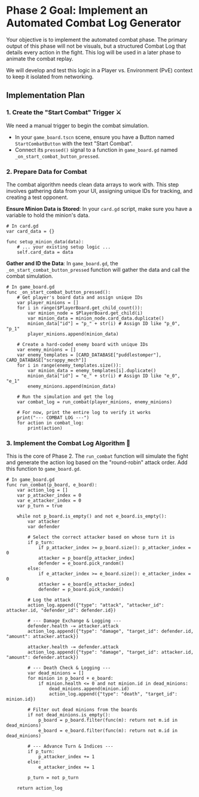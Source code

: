 # Phase 2 Goal: Implement an Automated Combat Log Generator

Your objective is to implement the automated combat phase. The primary output of this phase will not be visuals, but a structured Combat Log that details every action in the fight. This log will be used in a later phase to animate the combat replay.

We will develop and test this logic in a Player vs. Environment (PvE) context to keep it isolated from networking.

## Implementation Plan

### 1. Create the "Start Combat" Trigger ⚔️

We need a manual trigger to begin the combat simulation.

- In your `game_board.tscn` scene, ensure you have a Button named `StartCombatButton` with the text "Start Combat".
- Connect its `pressed()` signal to a function in `game_board.gd` named `_on_start_combat_button_pressed`.

### 2. Prepare Data for Combat

The combat algorithm needs clean data arrays to work with. This step involves gathering data from your UI, assigning unique IDs for tracking, and creating a test opponent.

**Ensure Minion Data is Stored**: In your `card.gd` script, make sure you have a variable to hold the minion's data.

```gdscript
# In card.gd
var card_data = {}

func setup_minion_data(data):
    # ... your existing setup logic ...
    self.card_data = data
```

**Gather and ID the Data**: In `game_board.gd`, the `_on_start_combat_button_pressed` function will gather the data and call the combat simulation.

```gdscript
# In game_board.gd
func _on_start_combat_button_pressed():
    # Get player's board data and assign unique IDs
    var player_minions = []
    for i in range($PlayerBoard.get_child_count()):
        var minion_node = $PlayerBoard.get_child(i)
        var minion_data = minion_node.card_data.duplicate()
        minion_data["id"] = "p_" + str(i) # Assign ID like "p_0", "p_1"
        player_minions.append(minion_data)

    # Create a hard-coded enemy board with unique IDs
    var enemy_minions = []
    var enemy_templates = [CARD_DATABASE["puddlestomper"], CARD_DATABASE["scrappy_mech"]]
    for i in range(enemy_templates.size()):
        var minion_data = enemy_templates[i].duplicate()
        minion_data["id"] = "e_" + str(i) # Assign ID like "e_0", "e_1"
        enemy_minions.append(minion_data)

    # Run the simulation and get the log
    var combat_log = run_combat(player_minions, enemy_minions)

    # For now, print the entire log to verify it works
    print("--- COMBAT LOG ---")
    for action in combat_log:
        print(action)
```

### 3. Implement the Combat Log Algorithm 🤖

This is the core of Phase 2. The `run_combat` function will simulate the fight and generate the action log based on the "round-robin" attack order. Add this function to `game_board.gd`.

```gdscript
# In game_board.gd
func run_combat(p_board, e_board):
    var action_log = []
    var p_attacker_index = 0
    var e_attacker_index = 0
    var p_turn = true

    while not p_board.is_empty() and not e_board.is_empty():
        var attacker
        var defender

        # Select the correct attacker based on whose turn it is
        if p_turn:
            if p_attacker_index >= p_board.size(): p_attacker_index = 0
            attacker = p_board[p_attacker_index]
            defender = e_board.pick_random()
        else:
            if e_attacker_index >= e_board.size(): e_attacker_index = 0
            attacker = e_board[e_attacker_index]
            defender = p_board.pick_random()

        # Log the attack
        action_log.append({"type": "attack", "attacker_id": attacker.id, "defender_id": defender.id})

        # --- Damage Exchange & Logging ---
        defender.health -= attacker.attack
        action_log.append({"type": "damage", "target_id": defender.id, "amount": attacker.attack})
        
        attacker.health -= defender.attack
        action_log.append({"type": "damage", "target_id": attacker.id, "amount": defender.attack})
        
        # --- Death Check & Logging ---
        var dead_minions = []
        for minion in p_board + e_board:
            if minion.health <= 0 and not minion.id in dead_minions:
                dead_minions.append(minion.id)
                action_log.append({"type": "death", "target_id": minion.id})

        # Filter out dead minions from the boards
        if not dead_minions.is_empty():
            p_board = p_board.filter(func(m): return not m.id in dead_minions)
            e_board = e_board.filter(func(m): return not m.id in dead_minions)

        # --- Advance Turn & Indices ---
        if p_turn:
            p_attacker_index += 1
        else:
            e_attacker_index += 1
        
        p_turn = not p_turn
    
    return action_log
```